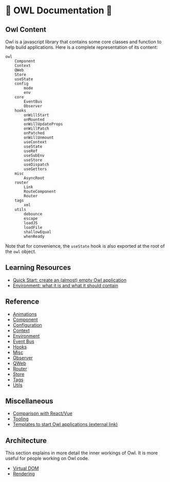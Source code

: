 # 🦉 OWL Documentation 🦉

## Owl Content

Owl is a javascript library that contains some core classes and function to help
build applications. Here is a complete representation of its content:

```
owl
    Component
    Context
    QWeb
    Store
    useState
    config
        mode
        env
    core
        EventBus
        Observer
    hooks
        onWillStart
        onMounted
        onWillUpdateProps
        onWillPatch
        onPatched
        onWillUnmount
        useContext
        useState
        useRef
        useSubEnv
        useStore
        useDispatch
        useGetters
    misc
        AsyncRoot
    router
        Link
        RouteComponent
        Router
    tags
        xml
    utils
        debounce
        escape
        loadJS
        loadFile
        shallowEqual
        whenReady
```

Note that for convenience, the `useState` hook is also exported at the root of the `owl` object.

## Learning Resources

- [Quick Start: create an (almost) empty Owl application](learning/quick_start.md)
- [Environment: what it is and what it should contain](learning/environment.md)

## Reference

- [Animations](reference/animations.md)
- [Component](reference/component.md)
- [Configuration](reference/config.md)
- [Context](reference/context.md)
- [Environment](reference/environment.md)
- [Event Bus](reference/event_bus.md)
- [Hooks](reference/hooks.md)
- [Misc](reference/misc.md)
- [Observer](reference/observer.md)
- [QWeb](reference/qweb.md)
- [Router](reference/router.md)
- [Store](reference/store.md)
- [Tags](reference/tags.md)
- [Utils](reference/utils.md)

## Miscellaneous

- [Comparison with React/Vue](comparison.md)
- [Tooling](tooling.md)
- [Templates to start Owl applications (external link)](https://github.com/ged-odoo/owl-templates)

## Architecture

This section explains in more detail the inner workings of Owl. It is more
useful for people working on Owl code.

- [Virtual DOM](architecture/vdom.md)
- [Rendering](architecture/rendering.md)
